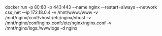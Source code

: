 
docker run -p 80:80 -p 443:443 --name nginx --restart=always --network css_net --ip 172.18.0.4 -v /mnt/www:/www -v /mnt/nginx/conf/vhost:/etc/nginx/vhost -v /mnt/nginx/conf/nginx.conf:/etc/nginx/nginx.conf -v /mnt/nginx/logs:/wwwlogs -d nginx